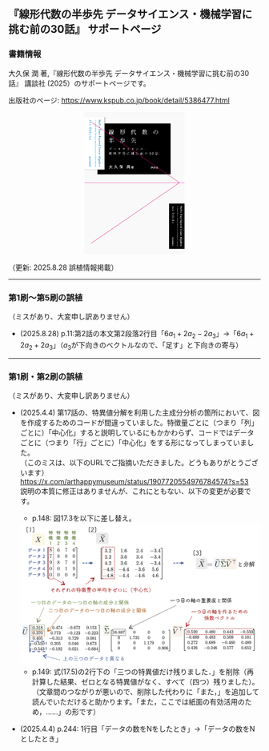 ## 『線形代数の半歩先 データサイエンス・機械学習に挑む前の30話』 サポートページ

### 書籍情報
大久保 潤 著,『線形代数の半歩先 データサイエンス・機械学習に挑む前の30話』 講談社 (2025）のサポートページです。

出版社のページ: https://www.kspub.co.jp/book/detail/5386477.html

<div align="center">
<img src="https://github.com/junohkubo/linear_algebra_half_book/blob/main/figs/jacket_rgb.jpg" width="200px">
</div>


（更新: 2025.8.28 誤植情報掲載）

***
### 第1刷〜第5刷の誤植
（ミスがあり、大変申し訳ありません）
- (2025.8.28) p.11:第2話の本文第2段落2行目「$`6a_1+2a_2-2a_3`$」&rarr;「$`6a_1+2a_2+2a_3`$」（$`a_3`$が下向きのベクトルなので、「足す」と下向きの寄与）

***

### 第1刷・第2刷の誤植
（ミスがあり、大変申し訳ありません）

- (2025.4.4) 第17話の、特異値分解を利用した主成分分析の箇所において、図を作成するためのコードが間違っていました。特徴量ごとに（つまり「列」ごとに）「中心化」すると説明しているにもかかわらず、コードではデータごとに（つまり「行」ごとに）「中心化」をする形になってしまっていました。  
（このミスは、以下のURLでご指摘いただきました。どうもありがとうございます）  
https://x.com/arthappymuseum/status/1907720554976784574?s=53  
説明の本質に修正はありませんが、これにともない、以下の変更が必要です。
   - p.148: 図17.3を以下に差し替え。
   <div align="center">
   <img src="https://github.com/junohkubo/linear_algebra_half_book/blob/main/figs/fig_17_3_svd_result_modified.png" width="500px">
   </div>
  
   - p.149: 式(17.5)の2行下の「三つの特異値だけ残りました．」を削除（再計算した結果、ゼロとなる特異値がなく、すべて（四つ）残りました）。  
     （文章間のつながりが悪いので、削除した代わりに「また，」を追加して読んでいただけると助かります。「また，ここでは紙面の有効活用のため，……」の形です）
 
- (2025.4.4) p.244: 1行目「データの数をNをしたとき」&rarr;「データの数をNとしたとき」 

